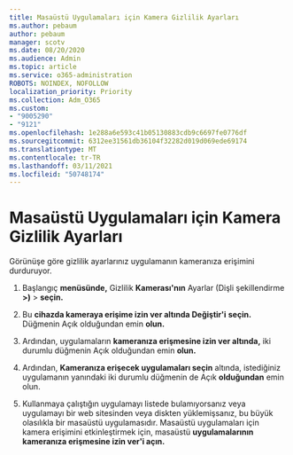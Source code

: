 ```yaml
---
title: Masaüstü Uygulamaları için Kamera Gizlilik Ayarları
ms.author: pebaum
author: pebaum
manager: scotv
ms.date: 08/20/2020
ms.audience: Admin
ms.topic: article
ms.service: o365-administration
ROBOTS: NOINDEX, NOFOLLOW
localization_priority: Priority
ms.collection: Adm_O365
ms.custom:
- "9005290"
- "9121"
ms.openlocfilehash: 1e288a6e593c41b05130883cdb9c6697fe0776df
ms.sourcegitcommit: 6312ee31561db36104f32282d019d069ede69174
ms.translationtype: MT
ms.contentlocale: tr-TR
ms.lasthandoff: 03/11/2021
ms.locfileid: "50748174"
---
```

# <a name="camera-privacy-settings-for-desktop-apps"></a>Masaüstü Uygulamaları için Kamera Gizlilik Ayarları

Görünüşe göre gizlilik ayarlarınız uygulamanın kameranıza erişimini durduruyor.

1.  Başlangıç **menüsünde,** Gizlilik **Kamerası'nın** Ayarlar (Dişli şekillendirme **>)**  >  **seçin.**

2.  Bu **cihazda kameraya erişime izin ver altında Değiştir'i** **seçin.** Düğmenin Açık olduğundan emin **olun.**

3.  Ardından, uygulamaların **kameranıza erişmesine izin ver altında,** iki durumlu düğmenin Açık olduğundan emin **olun.**

4.  Ardından, **Kameranıza erişecek uygulamaları seçin** altında, istediğiniz uygulamanın yanındaki iki durumlu düğmenin de Açık **olduğundan** emin olun.

5.  Kullanmaya çalıştığın uygulamayı listede bulamıyorsanız veya uygulamayı bir web sitesinden veya diskten yüklemişsanız, bu büyük olasılıkla bir masaüstü uygulamasıdır. Masaüstü uygulamaları için kamera erişimini etkinleştirmek için, masaüstü **uygulamalarının kameranıza erişmesine izin ver'i açın.**